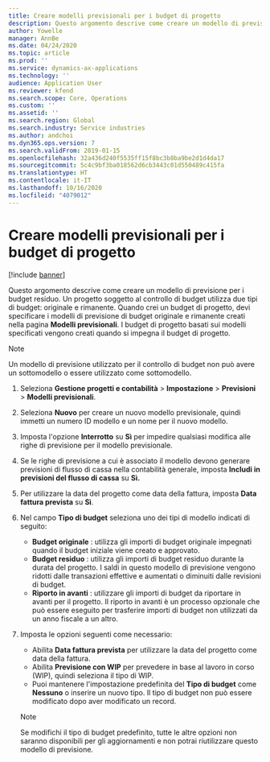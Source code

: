 ```yaml
---
title: Creare modelli previsionali per i budget di progetto
description: Questo argomento descrive come creare un modello di previsione per i budget residuo.
author: Yowelle
manager: AnnBe
ms.date: 04/24/2020
ms.topic: article
ms.prod: ''
ms.service: dynamics-ax-applications
ms.technology: ''
audience: Application User
ms.reviewer: kfend
ms.search.scope: Core, Operations
ms.custom: ''
ms.assetid: ''
ms.search.region: Global
ms.search.industry: Service industries
ms.author: andchoi
ms.dyn365.ops.version: 7
ms.search.validFrom: 2019-01-15
ms.openlocfilehash: 32a436d240f5535ff15f8bc3b8ba9be2d1d4da17
ms.sourcegitcommit: 5c4c9bf3ba018562d6cb3443c01d550489c415fa
ms.translationtype: HT
ms.contentlocale: it-IT
ms.lasthandoff: 10/16/2020
ms.locfileid: "4079012"
---
```

# <a name="create-forecast-models-for-project-budgets"></a>Creare modelli previsionali per i budget di progetto 

[!include [banner](../includes/banner.md)]

Questo argomento descrive come creare un modello di previsione per i budget residuo. Un progetto soggetto al controllo di budget utilizza due tipi di budget: originale e rimanente. Quando crei un budget di progetto, devi specificare i modelli di previsione di budget originale e rimanente creati nella pagina **Modelli previsionali**. I budget di progetto basati sui modelli specificati vengono creati quando si impegna il budget di progetto.

> [!NOTE]
> Un modello di previsione utilizzato per il controllo di budget non può avere un sottomodello o essere utilizzato come sottomodello.

1. Seleziona **Gestione progetti e contabilità** > **Impostazione** > **Previsioni**  > **Modelli previsionali**.
2. Seleziona **Nuovo** per creare un nuovo modello previsionale, quindi immetti un numero ID modello e un nome per il nuovo modello. 
3. Imposta l'opzione **Interrotto** su **Sì** per impedire qualsiasi modifica alle righe di previsione per il modello previsionale. 
4. Se le righe di previsione a cui è associato il modello devono generare previsioni di flusso di cassa nella contabilità generale, imposta **Includi in previsioni del flusso di cassa** su **Sì.** 
5. Per utilizzare la data del progetto come data della fattura, imposta **Data fattura prevista** su **Sì**. 
6. Nel campo **Tipo di budget** seleziona uno dei tipi di modello indicati di seguito:

   - **Budget originale** : utilizza gli importi di budget originale impegnati quando il budget iniziale viene creato e approvato.
   - **Budget residuo** : utilizza gli importi di budget residuo durante la durata del progetto. I saldi in questo modello di previsione vengono ridotti dalle transazioni effettive e aumentati o diminuiti dalle revisioni di budget.
   - **Riporto in avanti** : utilizzare gli importi di budget da riportare in avanti per il progetto. Il riporto in avanti è un processo opzionale che può essere eseguito per trasferire importi di budget non utilizzati da un anno fiscale a un altro.

7. Imposta le opzioni seguenti come necessario:

   - Abilita **Data fattura prevista** per utilizzare la data del progetto come data della fattura.
   - Abilita **Previsione con WIP** per prevedere in base al lavoro in corso (WIP), quindi seleziona il tipo di WIP. 
   - Puoi mantenere l'impostazione predefinita del **Tipo di budget** come **Nessuno** o inserire un nuovo tipo. Il tipo di budget non può essere modificato dopo aver modificato un record.     
    > [!NOTE]
    > Se modifichi il tipo di budget predefinito, tutte le altre opzioni non saranno disponibili per gli aggiornamenti e non potrai riutilizzare questo modello di previsione. 
   


 

